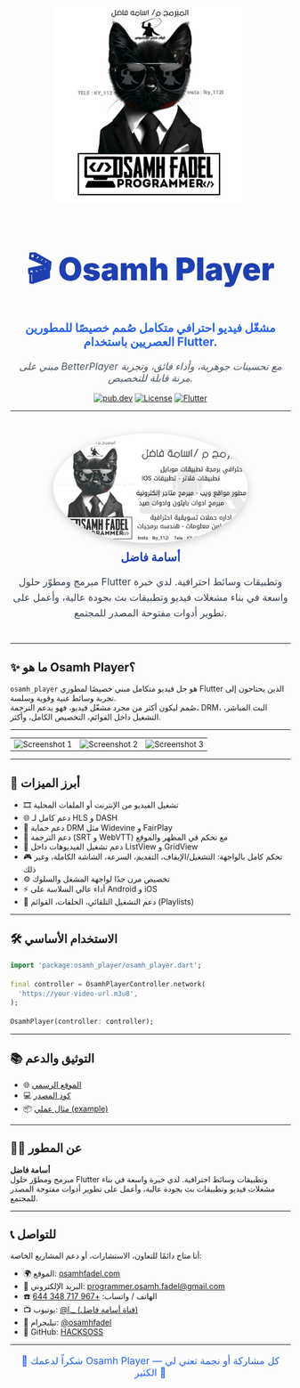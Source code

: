 
<p align="center">
  <img src="https://github.com/HACKSOSS/osamhfadel/blob/main/packages/osamh_player/media/%D9%A2%D9%A0%D9%A2%D9%A4%D9%A0%D9%A9%D9%A2%D9%A6_%D9%A2%D9%A1%D9%A5%D9%A1%D9%A1%D9%A3.jpg" width="350"/>
</p>

<h1 align="center" style="font-weight: 900; font-size: 3.5rem; color: #1E40AF;">🎬 Osamh Player</h1>

<p align="center" style="font-size: 1.3rem; font-weight: 700; color: #2563EB;">
  مشغّل فيديو احترافي متكامل صُمم خصيصًا للمطورين العصريين باستخدام Flutter.
</p>

<p align="center" style="font-style: italic; font-size: 1.1rem; color: #4B5563;">
  مبني على BetterPlayer مع تحسينات جوهرية، وأداء فائق، وتجربة مرنة قابلة للتخصيص.
</p>

<p align="center">
  <a href="https://pub.dev/packages/osamh_player"><img src="https://img.shields.io/pub/v/osamh_player.svg?label=pub.dev&color=blue&logo=dart" alt="pub.dev"/></a>
  <a href="https://github.com/HACKSOSS/osamhplayer/blob/main/LICENSE"><img src="https://img.shields.io/github/license/HACKSOSS/osamhplayer.svg?color=green" alt="License"/></a>
  <a href="#"><img src="https://img.shields.io/badge/platform-flutter-02569B?logo=flutter" alt="Flutter"/></a>
</p>

---

<div align="center" style="margin: 40px 0;">
  <img src="https://github.com/HACKSOSS/osamhfadel/blob/main/packages/osamh_player/media/osamh.jpg" width="350" style="border-radius: 50%; box-shadow: 0 4px 15px rgba(0,0,0,0.2);" alt="Osamh Fadel"/>
  <h2 style="margin-top: 10px; font-weight: 800; color: #1E40AF;">أسامة فاضل</h2>
  <p style="max-width: 500px; color: #374151; font-size: 1.1rem; line-height: 1.6;">
    مبرمج ومطوّر حلول Flutter وتطبيقات وسائط احترافية. لدي خبرة واسعة في بناء مشغلات فيديو وتطبيقات بث بجودة عالية، وأعمل على تطوير أدوات مفتوحة المصدر للمجتمع.
  </p>
</div>

---

## ✨ ما هو Osamh Player؟

`osamh_player` هو حل فيديو متكامل مبني خصيصًا لمطوري Flutter الذين يحتاجون إلى تجربة وسائط غنية وقوية وسلسة.  
صُمم ليكون أكثر من مجرد مشغّل فيديو، فهو يدعم الترجمة، DRM، البث المباشر، التشغيل داخل القوائم، التخصيص الكامل، وأكثر.

---

<table>
  <tr>
    <td><img width="250px" src="https://raw.githubusercontent.com/HACKSOSS/osamhplayer/main/media/1.png" alt="Screenshot 1"/></td>
    <td><img width="250px" src="https://raw.githubusercontent.com/HACKSOSS/osamhplayer/main/media/2.png" alt="Screenshot 2"/></td>
    <td><img width="250px" src="https://raw.githubusercontent.com/HACKSOSS/osamhplayer/main/media/3.png" alt="Screenshot 3"/></td>
  </tr>
</table>

---

## 🚀 أبرز الميزات

- 🎞️ تشغيل الفيديو من الإنترنت أو الملفات المحلية  
- 🌐 دعم كامل لـ HLS و DASH  
- 🔐 دعم حماية DRM مثل Widevine و FairPlay  
- 📝 دعم الترجمة (SRT و WebVTT) مع تحكم في المظهر والموقع  
- 🧠 دعم تشغيل الفيديوهات داخل ListView و GridView  
- 🎮 تحكم كامل بالواجهة: التشغيل/الإيقاف، التقديم، السرعة، الشاشة الكاملة، وغير ذلك  
- ⚙️ تخصيص مرن جدًا لواجهة المشغل والسلوك  
- ⚡ أداء عالي السلاسة على Android و iOS  
- 🔄 دعم التشغيل التلقائي، الحلقات، القوائم (Playlists)  

---

## 🛠️ الاستخدام الأساسي

```dart
import 'package:osamh_player/osamh_player.dart';

final controller = OsamhPlayerController.network(
  'https://your-video-url.m3u8',
);

OsamhPlayer(controller: controller);
```

---

## 📚 التوثيق والدعم

- 🌐 [الموقع الرسمي](https://osamhfadel.com/projects/osamhplayer)  
- 💻 [كود المصدر](https://github.com/HACKSOSS/osamhplayer)  
- 📦 [مثال عملي (example)](https://github.com/HACKSOSS/osamhplayer/tree/main/example)  

---

## 🙋‍♂️ عن المطور

**أسامة فاضل**  
مبرمج ومطوّر حلول Flutter وتطبيقات وسائط احترافية. لدي خبرة واسعة في بناء مشغلات فيديو وتطبيقات بث بجودة عالية، وأعمل على تطوير أدوات مفتوحة المصدر للمجتمع.

---

## 📞 للتواصل

أنا متاح دائمًا للتعاون، الاستشارات، أو دعم المشاريع الخاصة:

- 🌍 الموقع: [osamhfadel.com](https://osamhfadel.com)  
- 📧 البريد الإلكتروني: [programmer.osamh.fadel@gmail.com](mailto:programmer.osamh.fadel@gmail.com)  
- ☎️ الهاتف / واتساب: [+967 717 348 644](https://wa.me/967717348644)  
- 📺 يوتيوب: [@l._ (قناة أسامة فاضل)](https://www.youtube.com/@l._)  
- 💬 تيليجرام: [@osamhfadel](https://t.me/osamhfadel)  
- 🧠 GitHub: [HACKSOSS](https://github.com/HACKSOSS)  

---

<p align="center" style="font-size: 1.1rem; color: #2563EB;">
  💙 شكراً لدعمك Osamh Player — كل مشاركة أو نجمة تعني لي الكثير 🙏
</p>
